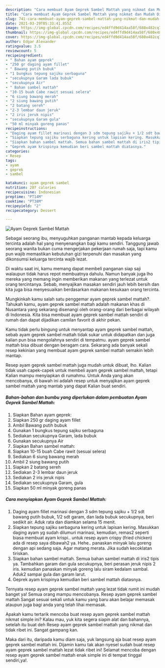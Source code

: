 ```yaml
---
description: "Cara membuat Ayam Geprek Sambel Mattah yang nikmat dan Mudah Dibuat"
title: "Cara membuat Ayam Geprek Sambel Mattah yang nikmat dan Mudah Dibuat"
slug: 741-cara-membuat-ayam-geprek-sambel-mattah-yang-nikmat-dan-mudah-dibuat
date: 2021-03-29T05:33:41.855Z
image: https://img-global.cpcdn.com/recipes/ed4ffd9d414aa58f/680x482cq70/ayam-geprek-sambel-mattah-foto-resep-utama.jpg
thumbnail: https://img-global.cpcdn.com/recipes/ed4ffd9d414aa58f/680x482cq70/ayam-geprek-sambel-mattah-foto-resep-utama.jpg
cover: https://img-global.cpcdn.com/recipes/ed4ffd9d414aa58f/680x482cq70/ayam-geprek-sambel-mattah-foto-resep-utama.jpg
author: Edgar Alexander
ratingvalue: 3.5
reviewcount: 5
recipeingredient:
- " Bahan ayam geprek"
- "250 gr daging ayam fillet"
- " Bawang putih bubuk"
- "1 bungkus tepung sajiku serbaguna"
- "secukupnya Garam lada bubuk"
- "secukupnya Air"
- " Bahan sambel mattah"
- "10-15 buah Cabe rawit sesuai selera"
- "6 siung bawang merah"
- "2 siung bawang putih"
- "2 batang sereh"
- "2-3 lembar daun jeruk"
- "2 iris jeruk nipis"
- "secukupnya Garam gula"
- "50 ml minyak goreng panas"
recipeinstructions:
- "Daging ayam fillet marinasi dengan 3 sdm tepung sajiku + 1/2 sdt bawang putih bubuk, 1/2 sdt garam, dan lada bubuk secukupnya, beri sedikit air. Aduk rata dan diamkan selama 15 menit."
- "Siapkan tepung sajiku serbaguna kering untuk lapisan kering. Masukkan daging ayam yg sudah dilumuri marinasi, kemudian, remas2 seperti biasa membuat ayam krispi.. untuk resep ayam crispy (fried chicken) ada di resep saya dibawah2 ya. Hehe.. panaskan minyak lalu goreng dengan api sedang saja. Agar matang merata. Jika sudah kecoklatan tiriskan."
- "Siapkan bahan sambel mattah. Semua bahan sambel mattah di iris2 tipis ya. Tambahkan garam dan gula secukupnya, beri perasan jeruk nipis 2 iris. kemudian panaskan minyak goreng lalu siram kedalam sambal. Aduk2 sampai gula dan garam larut."
- "Geprek ayam krispinya kemudian beri sambel mattah diatasnya."
categories:
- Resep
tags:
- ayam
- geprek
- sambel

katakunci: ayam geprek sambel 
nutrition: 207 calories
recipecuisine: Indonesian
preptime: "PT14M"
cooktime: "PT38M"
recipeyield: "2"
recipecategory: Dessert

---
```



![Ayam Geprek Sambel Mattah](https://img-global.cpcdn.com/recipes/ed4ffd9d414aa58f/680x482cq70/ayam-geprek-sambel-mattah-foto-resep-utama.jpg)

Sebagai seorang ibu, menyuguhkan panganan mantab kepada keluarga tercinta adalah hal yang menyenangkan bagi kamu sendiri. Tanggung jawab seorang  wanita bukan cuma mengerjakan pekerjaan rumah saja, tapi kamu pun wajib memastikan kebutuhan gizi terpenuhi dan masakan yang dikonsumsi keluarga tercinta wajib lezat.

Di waktu  saat ini, kamu memang dapat membeli panganan siap saji walaupun tidak harus repot membuatnya dahulu. Namun banyak juga lho mereka yang memang ingin memberikan makanan yang terlezat untuk orang tercintanya. Sebab, menyajikan masakan sendiri jauh lebih bersih dan kita juga bisa menyesuaikan berdasarkan makanan kesukaan orang tercinta. 



Mungkinkah kamu salah satu penggemar ayam geprek sambel mattah?. Tahukah kamu, ayam geprek sambel mattah adalah makanan khas di Nusantara yang sekarang disenangi oleh orang-orang dari berbagai wilayah di Indonesia. Kita bisa membuat ayam geprek sambel mattah sendiri di rumah dan dapat dijadikan camilan favorit di akhir pekan.

Kamu tidak perlu bingung untuk menyantap ayam geprek sambel mattah, sebab ayam geprek sambel mattah tidak sukar untuk didapatkan dan juga kalian pun bisa mengolahnya sendiri di tempatmu. ayam geprek sambel mattah bisa dibuat dengan beragam cara. Sekarang ada banyak sekali resep kekinian yang membuat ayam geprek sambel mattah semakin lebih mantap.

Resep ayam geprek sambel mattah juga mudah untuk dibuat, lho. Kalian tidak usah capek-capek untuk membeli ayam geprek sambel mattah, tetapi Kalian mampu menyiapkan di rumahmu. Untuk Anda yang akan mencobanya, di bawah ini adalah resep untuk menyajikan ayam geprek sambel mattah yang mantab yang dapat Kalian buat sendiri.

<!--inarticleads1-->

##### Bahan-bahan dan bumbu yang diperlukan dalam pembuatan Ayam Geprek Sambel Mattah:

1. Siapkan  Bahan ayam geprek:
1. Siapkan 250 gr daging ayam fillet
1. Ambil  Bawang putih bubuk
1. Gunakan 1 bungkus tepung sajiku serbaguna
1. Sediakan secukupnya Garam, lada bubuk
1. Gunakan secukupnya Air
1. Siapkan  Bahan sambel mattah:
1. Siapkan 10-15 buah Cabe rawit (sesuai selera)
1. Sediakan 6 siung bawang merah
1. Ambil 2 siung bawang putih
1. Siapkan 2 batang sereh
1. Sediakan 2-3 lembar daun jeruk
1. Sediakan 2 iris jeruk nipis
1. Sediakan secukupnya Garam, gula
1. Siapkan 50 ml minyak goreng panas




<!--inarticleads2-->

##### Cara menyiapkan Ayam Geprek Sambel Mattah:

1. Daging ayam fillet marinasi dengan 3 sdm tepung sajiku + 1/2 sdt bawang putih bubuk, 1/2 sdt garam, dan lada bubuk secukupnya, beri sedikit air. Aduk rata dan diamkan selama 15 menit.
1. Siapkan tepung sajiku serbaguna kering untuk lapisan kering. Masukkan daging ayam yg sudah dilumuri marinasi, kemudian, remas2 seperti biasa membuat ayam krispi.. untuk resep ayam crispy (fried chicken) ada di resep saya dibawah2 ya. Hehe.. panaskan minyak lalu goreng dengan api sedang saja. Agar matang merata. Jika sudah kecoklatan tiriskan.
1. Siapkan bahan sambel mattah. Semua bahan sambel mattah di iris2 tipis ya. Tambahkan garam dan gula secukupnya, beri perasan jeruk nipis 2 iris. kemudian panaskan minyak goreng lalu siram kedalam sambal. Aduk2 sampai gula dan garam larut.
1. Geprek ayam krispinya kemudian beri sambel mattah diatasnya.




Ternyata resep ayam geprek sambel mattah yang lezat tidak rumit ini mudah banget ya! Semua orang mampu mencobanya. Resep ayam geprek sambel mattah Sangat sesuai sekali untuk kamu yang baru akan belajar memasak ataupun juga bagi anda yang telah lihai memasak.

Apakah kamu tertarik mencoba buat resep ayam geprek sambel mattah nikmat simple ini? Kalau mau, yuk kita segera siapin alat dan bahannya, setelah itu buat deh Resep ayam geprek sambel mattah yang nikmat dan tidak ribet ini. Sangat gampang kan. 

Maka dari itu, daripada kamu diam saja, yuk langsung aja buat resep ayam geprek sambel mattah ini. Dijamin kamu tak akan nyesel sudah buat resep ayam geprek sambel mattah lezat tidak ribet ini! Selamat mencoba dengan resep ayam geprek sambel mattah enak simple ini di tempat tinggal sendiri,ya!.

